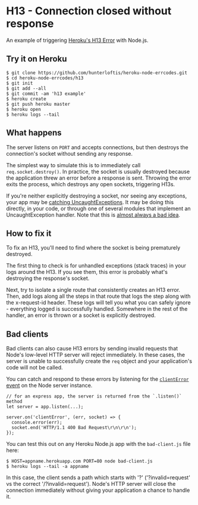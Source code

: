 # H13 - Connection closed without response

An example of triggering [Heroku's H13 Error](https://devcenter.heroku.com/articles/error-codes#h13-connection-closed-without-response) with Node.js.

## Try it on Heroku

```
$ git clone https://github.com/hunterloftis/heroku-node-errcodes.git
$ cd heroku-node-errcodes/h13
$ git init
$ git add --all
$ git commit -am 'h13 example'
$ heroku create
$ git push heroku master
$ heroku open
$ heroku logs --tail
```

## What happens

The server listens on `PORT` and accepts connections,
but then destroys the connection's socket without sending any response.

The simplest way to simulate this is to immediately call `req.socket.destroy()`.
In practice, the socket is usually destroyed because the application threw an error before a response is sent.
Throwing the error exits the process, which destroys any open sockets, triggering H13s.

If you're neither explicitly destroying a socket, nor seeing any exceptions,
your app may be [catching UncaughtExceptions](https://nodejs.org/api/process.html#process_event_uncaughtexception).
It may be doing this directly, in your code, or through one of several
modules that implement an UncaughtException handler.
Note that this is [almost always a bad idea](https://nodejs.org/api/process.html#process_warning_using_uncaughtexception_correctly).

## How to fix it

To fix an H13, you'll need to find where the socket is being prematurely destroyed.

The first thing to check is for unhandled exceptions (stack traces) in your logs around the H13.
If you see them, this error is probably what's destroying the response's socket.

Next, try to isolate a single route that consistently creates an H13 error.
Then, add logs along all the steps in that route that logs the step along with the x-request-id header.
These logs will tell you what you can safely ignore - everything logged is successfully handled.
Somewhere in the rest of the handler, an error is thrown or a socket is explicitly destroyed.

## Bad clients

Bad clients can also cause H13 errors by sending invalid requests that Node's low-level HTTP server will reject immediately.
In these cases, the server is unable to successfully create the `req` object and your application's code will not be called.

You can catch and respond to these errors by listening for the [`clientError` event](https://nodejs.org/api/http.html#http_event_clienterror) on the Node server instance.

```
// for an express app, the server is returned from the `.listen()` method
let server = app.listen(...);

server.on('clientError', (err, socket) => {
  console.error(err);
  socket.end('HTTP/1.1 400 Bad Request\r\n\r\n');
});
```

You can test this out on any Heroku Node.js app with the `bad-client.js` file here:

```
$ HOST=appname.herokuapp.com PORT=80 node bad-client.js
$ heroku logs --tail -a appname
```

In this case, the client sends a path which starts with '?' ('?invalid=request' vs the correct '/?invalid=request').
Node's HTTP server will close the connection immediately without giving your application a chance to handle it.
